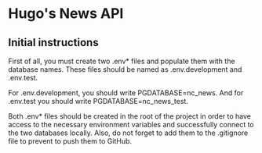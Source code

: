 # Hugo's News API

## Initial instructions
First of all, you must create two .env* files and populate them with the database names. These files should be named as .env.development and .env.test.

For .env.development, you should write PGDATABASE=nc_news. And for .env.test you should write PGDATABASE=nc_news_test. 

Both .env* files should be created in the root of the project in order to have access to the necessary environment variables and successfully connect to the two databases locally. Also, do not forget to add them to the .gitignore file to prevent to push them to GitHub.



